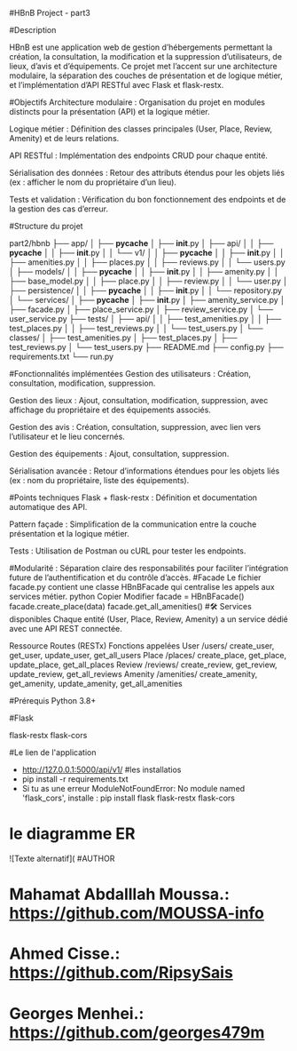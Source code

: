 #HBnB Project - part3

#Description

HBnB est une application web de gestion d’hébergements permettant la création, la consultation, la modification et la suppression d’utilisateurs, de lieux, d’avis et d’équipements. Ce projet met l’accent sur une architecture modulaire, la séparation des couches de présentation et de logique métier, et l’implémentation d’API RESTful avec Flask et flask-restx.

#Objectifs
Architecture modulaire : Organisation du projet en modules distincts pour la présentation (API) et la logique métier.

Logique métier : Définition des classes principales (User, Place, Review, Amenity) et de leurs relations.

API RESTful : Implémentation des endpoints CRUD pour chaque entité.

Sérialisation des données : Retour des attributs étendus pour les objets liés (ex : afficher le nom du propriétaire d’un lieu).

Tests et validation : Vérification du bon fonctionnement des endpoints et de la gestion des cas d’erreur.


#Structure du projet

part2/hbnb
├── app/
│   ├── __pycache__
│   ├── __init__.py
│   ├── api/
│   │   ├── __pycache__
│   │   ├── __init__.py
│   │   └── v1/
│   │       ├── __pycache__
│   │       ├── __init__.py
│   │       ├── amenities.py
│   │       ├── places.py
│   │       ├── reviews.py
│   │       └── users.py
│   ├── models/
│   │   ├── __pycache__
│   │   ├── __init__.py
│   │   ├── amenity.py
│   │   ├── base_model.py
│   │   ├── place.py
│   │   ├── review.py
│   │   └── user.py
│   ├── persistence/
│   │   ├── __pycache__
│   │   ├── __init__.py
│   │   └── repository.py
│   └── services/
│       ├── __pycache__
│       ├── __init__.py
│       ├── amenity_service.py
│       ├── facade.py
│       ├── place_service.py
│       ├── review_service.py
│       └── user_service.py
├── tests/
│   ├── api/
│   │   ├── test_amenities.py
│   │   ├── test_places.py
│   │   ├── test_reviews.py
│   │   └── test_users.py
│   └── classes/
│       ├── test_amenities.py
│       ├── test_places.py
│       ├── test_reviews.py
│       └── test_users.py
├── README.md
├── config.py
├── requirements.txt
└── run.py

#Fonctionnalités implémentées
Gestion des utilisateurs : Création, consultation, modification, suppression.

Gestion des lieux : Ajout, consultation, modification, suppression, avec affichage du propriétaire et des équipements associés.

Gestion des avis : Création, consultation, suppression, avec lien vers l’utilisateur et le lieu concernés.

Gestion des équipements : Ajout, consultation, suppression.

Sérialisation avancée : Retour d’informations étendues pour les objets liés (ex : nom du propriétaire, liste des équipements).

#Points techniques
Flask + flask-restx : Définition et documentation automatique des API.

Pattern façade : Simplification de la communication entre la couche présentation et la logique métier.

Tests : Utilisation de Postman ou cURL pour tester les endpoints.

#Modularité : Séparation claire des responsabilités pour faciliter l’intégration future de l’authentification et du contrôle d’accès.
#Facade
Le fichier facade.py contient une classe HBnBFacade qui centralise les appels aux services métier.
python
Copier
Modifier
facade = HBnBFacade()
facade.create_place(data)
facade.get_all_amenities()
#🛠️ Services disponibles
Chaque entité (User, Place, Review, Amenity) a un service dédié avec une API REST connectée.

Ressource	Routes (RESTx)	Fonctions appelées
User	/users/	create_user, get_user, update_user, get_all_users
Place	/places/	create_place, get_place, update_place, get_all_places
Review	/reviews/	create_review, get_review, update_review, get_all_reviews
Amenity	/amenities/	create_amenity, get_amenity, update_amenity, get_all_amenities

#Prérequis
Python 3.8+

#Flask

flask-restx
flask-cors

#Le lien de l'application
- http://127.0.0.1:5000/api/v1/
#les installatios 
- pip install -r requirements.txt
- Si tu as une erreur ModuleNotFoundError: No module named 'flask_cors', installe : pip install flask flask-restx flask-cors
# le diagramme ER
![Texte alternatif](
#AUTHOR
# Mahamat Abdalllah Moussa.: https://github.com/MOUSSA-info
# Ahmed Cisse.: https://github.com/RipsySais
# Georges Menhei.: https://github.com/georges479m

